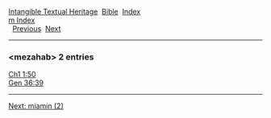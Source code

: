 [Intangible Textual Heritage](../../index)  [Bible](../index) 
[Index](index)   
[m Index](_m_)  
  [Previous](c07376)  [Next](c07378) 

------------------------------------------------------------------------

### &lt;mezahab&gt; 2 entries

[Ch1 1:50](../kjv/ch1001.htm#050)  
[Gen 36:39](../kjv/gen036.htm#039)  

------------------------------------------------------------------------

[Next: miamin (2)](c07378)
